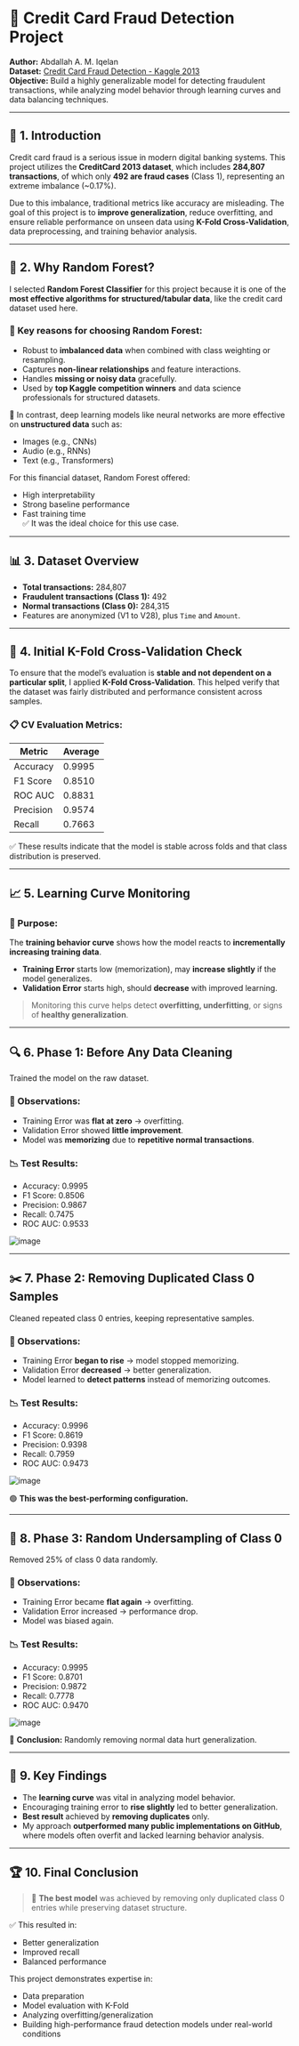 # 🧠 Credit Card Fraud Detection Project

**Author:** Abdallah A. M. Iqelan  
**Dataset:** [Credit Card Fraud Detection - Kaggle 2013](https://www.kaggle.com/mlg-ulb/creditcardfraud)  
**Objective:** Build a highly generalizable model for detecting fraudulent transactions, while analyzing model behavior through learning curves and data balancing techniques.

---

## 📌 1. Introduction

Credit card fraud is a serious issue in modern digital banking systems. This project utilizes the **CreditCard 2013 dataset**, which includes **284,807 transactions**, of which only **492 are fraud cases** (Class 1), representing an extreme imbalance (~0.17%).

Due to this imbalance, traditional metrics like accuracy are misleading. The goal of this project is to **improve generalization**, reduce overfitting, and ensure reliable performance on unseen data using **K-Fold Cross-Validation**, data preprocessing, and training behavior analysis.

---

## 🌲 2. Why Random Forest?

I selected **Random Forest Classifier** for this project because it is one of the **most effective algorithms for structured/tabular data**, like the credit card dataset used here.

### 🔹 Key reasons for choosing Random Forest:
- Robust to **imbalanced data** when combined with class weighting or resampling.
- Captures **non-linear relationships** and feature interactions.
- Handles **missing or noisy data** gracefully.
- Used by **top Kaggle competition winners** and data science professionals for structured datasets.

📌 In contrast, deep learning models like neural networks are more effective on **unstructured data** such as:
- Images (e.g., CNNs)
- Audio (e.g., RNNs)
- Text (e.g., Transformers)

For this financial dataset, Random Forest offered:
- High interpretability  
- Strong baseline performance  
- Fast training time  
✅ It was the ideal choice for this use case.

---

## 📊 3. Dataset Overview

- **Total transactions:** 284,807  
- **Fraudulent transactions (Class 1):** 492  
- **Normal transactions (Class 0):** 284,315  
- Features are anonymized (V1 to V28), plus `Time` and `Amount`.

---

## 🔁 4. Initial K-Fold Cross-Validation Check

To ensure that the model’s evaluation is **stable and not dependent on a particular split**, I applied **K-Fold Cross-Validation**. This helped verify that the dataset was fairly distributed and performance consistent across samples.

### 📋 CV Evaluation Metrics:

| Metric     | Average   |
|------------|-----------|
| Accuracy   | 0.9995    |
| F1 Score   | 0.8510    |
| ROC AUC    | 0.8831    |
| Precision  | 0.9574    |
| Recall     | 0.7663    |

✅ These results indicate that the model is stable across folds and that class distribution is preserved.

---

## 📈 5. Learning Curve Monitoring

### 🎯 Purpose:

The **training behavior curve** shows how the model reacts to **incrementally increasing training data**.

- **Training Error** starts low (memorization), may **increase slightly** if the model generalizes.
- **Validation Error** starts high, should **decrease** with improved learning.

> Monitoring this curve helps detect **overfitting, underfitting**, or signs of **healthy generalization**.

---

## 🔍 6. Phase 1: Before Any Data Cleaning

Trained the model on the raw dataset.

### 🔎 Observations:
- Training Error was **flat at zero** → overfitting.
- Validation Error showed **little improvement**.
- Model was **memorizing** due to **repetitive normal transactions**.

### 📉 Test Results:
- Accuracy: 0.9995  
- F1 Score: 0.8506  
- Precision: 0.9867  
- Recall: 0.7475  
- ROC AUC: 0.9533  

![image](https://github.com/user-attachments/assets/8775f7fa-5d9a-457d-acfe-ba8f75769c8a)


---

## ✂️ 7. Phase 2: Removing Duplicated Class 0 Samples

Cleaned repeated class 0 entries, keeping representative samples.

### 🔎 Observations:
- Training Error **began to rise** → model stopped memorizing.
- Validation Error **decreased** → better generalization.
- Model learned to **detect patterns** instead of memorizing outcomes.

### 📉 Test Results:
- Accuracy: 0.9996  
- F1 Score: 0.8619  
- Precision: 0.9398  
- Recall: 0.7959  
- ROC AUC: 0.9473  

![image](https://github.com/user-attachments/assets/59e4f686-9d63-47bc-abee-a1fe893c9f96)

🟢 **This was the best-performing configuration.**

---

## 🔁 8. Phase 3: Random Undersampling of Class 0

Removed 25% of class 0 data randomly.

### 🔎 Observations:
- Training Error became **flat again** → overfitting.
- Validation Error increased → performance drop.
- Model was biased again.

### 📉 Test Results:
- Accuracy: 0.9995  
- F1 Score: 0.8701  
- Precision: 0.9872  
- Recall: 0.7778  
- ROC AUC: 0.9470  

![image](https://github.com/user-attachments/assets/ab33dba3-b203-418a-84af-698c635f2a62)

🔴 **Conclusion:** Randomly removing normal data hurt generalization.

---

## 🧠 9. Key Findings

- The **learning curve** was vital in analyzing model behavior.
- Encouraging training error to **rise slightly** led to better generalization.
- **Best result** achieved by **removing duplicates** only.
- My approach **outperformed many public implementations on GitHub**, where models often overfit and lacked learning behavior analysis.

---

## 🏆 10. Final Conclusion

> 🔹 **The best model** was achieved by removing only duplicated class 0 entries while preserving dataset structure.

✅ This resulted in:
- Better generalization  
- Improved recall  
- Balanced performance

This project demonstrates expertise in:
- Data preparation  
- Model evaluation with K-Fold  
- Analyzing overfitting/generalization  
- Building high-performance fraud detection models under real-world conditions



